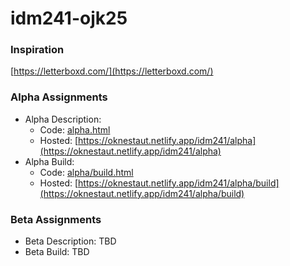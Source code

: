 # idm241-ojk25

### Inspiration

[https://letterboxd.com/](https://letterboxd.com/)

### Alpha Assignments

- Alpha Description:
    - Code: [alpha.html](alpha.html)
    - Hosted: [https://oknestaut.netlify.app/idm241/alpha](https://oknestaut.netlify.app/idm241/alpha)
- Alpha Build:
    - Code: [alpha/build.html](alpha/build.html)
    - Hosted: [https://oknestaut.netlify.app/idm241/alpha/build](https://oknestaut.netlify.app/idm241/alpha/build)

### Beta Assignments

- Beta Description: TBD
- Beta Build: TBD
